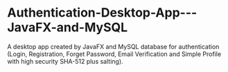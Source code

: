 # Authentication-Desktop-App---JavaFX-and-MySQL
A desktop app created by JavaFX and MySQL database for authentication (Login, Registration, Forget Password, Email Verification and Simple Profile with high security SHA-512 plus salting).

